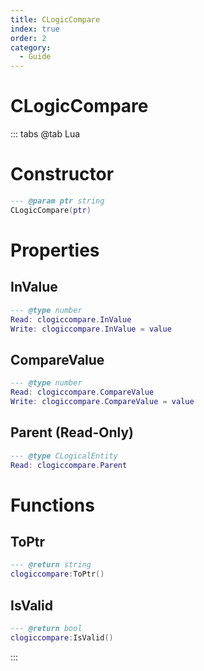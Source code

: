```yaml
---
title: CLogicCompare
index: true
order: 2
category:
  - Guide
---
```


# CLogicCompare

::: tabs
@tab Lua
# Constructor
```lua
--- @param ptr string
CLogicCompare(ptr)
```
# Properties
## InValue 
```lua
--- @type number
Read: clogiccompare.InValue
Write: clogiccompare.InValue = value
```
## CompareValue 
```lua
--- @type number
Read: clogiccompare.CompareValue
Write: clogiccompare.CompareValue = value
```
## Parent (Read-Only)
```lua
--- @type CLogicalEntity
Read: clogiccompare.Parent
```
# Functions
## ToPtr
```lua
--- @return string
clogiccompare:ToPtr()
```
## IsValid
```lua
--- @return bool
clogiccompare:IsValid()
```

:::